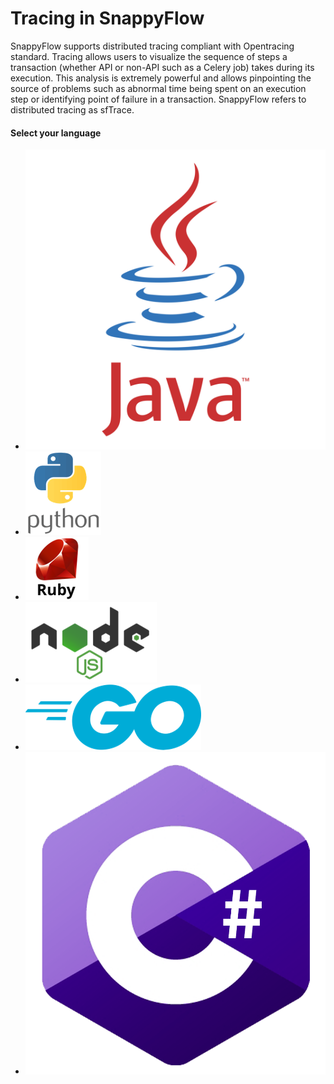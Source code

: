 # Tracing in SnappyFlow

SnappyFlow supports distributed tracing compliant with Opentracing  standard. Tracing allows users to visualize the sequence of steps a  transaction (whether API or non-API such as a Celery job) takes during  its execution. This analysis is extremely powerful and allows  pinpointing the source of problems such as abnormal time being spent on  an execution step or identifying point of failure in a transaction.  SnappyFlow refers to distributed tracing as sfTrace.

#### Select your language

<ul class="icon_list">
<li><a routerLink="" routerLinkActive="navigation_link"><img src="images/java-logo.png"></a></li>
<li><a routerLink="" routerLinkActive="navigation_link"><img src="images/python-logo.png"></a></li>
<li><img src="images/ruby-logo.png"></li>
<li ><a routerLink="" routerLinkActive="navigation_link"><img src="images/nodejs-logo.png"></a></li>
<li ><img src="images/go-logo.png"></li>
<li><img src="images/c-sharp-logo.png"></li>
</ul>

